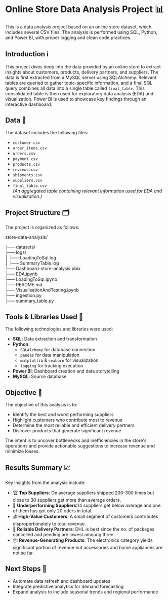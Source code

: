 # Online Store Data Analysis Project 📊

This is a data analysis project based on an online store dataset, which includes several CSV files. The analysis is performed using SQL, Python, and Power BI, with proper logging and clean code practices.

## Introduction ℹ️

This project dives deep into the data provided by an online store to extract insights about customers, products, delivery partners, and suppliers. The data is first extracted from a MySQL server using SQLAlchemy. Relevant tables are queried to gather topic-specific information, and a final SQL query combines all data into a single table called `final_table`. This consolidated table is then used for exploratory data analysis (EDA) and visualization. Power BI is used to showcase key findings through an interactive dashboard.

## Data 📅

The dataset includes the following files:

- `customer.csv`
- `order_items.csv`
- `orders.csv`
- `payment.csv`
- `products.csv`
- `reviews.csv`
- `shipments.csv`
- `suppliers.csv`
- `final_table.csv`  
  *(An aggregated table containing relevant information used for EDA and visualization.)*

## Project Structure 🗂️

The project is organized as follows:

store-data-analysis/

├── datasets/                         
├── logs/                             
│   ├── LoadingToSql.log              
│   ├── SummaryTable.log              
├── Dashboard-store-analysis.pbix     
├── EDA.ipynb                         
├── LoadingToSql.ipynb                
├── README.md                         
├── VisualisationAndTesting.ipynb     
├── ingestion.py                      
├── summary_table.py                  


## Tools & Libraries Used 🧰

The following technologies and libraries were used:

- **SQL**: Data extraction and transformation
- **Python**:
  - `SQLAlchemy` for database connection
  - `pandas` for data manipulation
  - `matplotlib` & `seaborn` for visualization
  - `logging` for tracking execution
- **Power BI**: Dashboard creation and data storytelling
- **MySQL**: Source database

## Objective 🎯

The objective of this analysis is to:

- Identify the best and worst performing suppliers
- Highlight customers who contribute most to revenue
- Determine the most reliable and efficient delivery partners
- Discover products that generate significant revenue

The intent is to uncover bottlenecks and inefficiencies in the store's operations and provide actionable suggestions to increase revenue and minimize losses.

## Results Summary 📈

Key insights from the analysis include:

- 🏆 **Top Suppliers**: On average suppliers shipped 200-300 times but close to 30 suppliers get more than average orders.
- 🚫 **Underperforming Suppliers**:14 suppliers get below average and one of them has got only 20 oders in total.
- 💰 **High-Value Customers**: A small segment of customers contributes disproportionately to total revenue.
- 🚚 **Reliable Delivery Partners**: DHL is best since the no. of packages cancelled and pending are lowest amoung three.
- 📦 **Revenue-Generating Products**: The electronics category yields significant portion of revenue but accessories and home appliances are not so far.

## Next Steps 🔄

- Automate data refresh and dashboard updates
- Integrate predictive analytics for demand forecasting
- Expand analysis to include seasonal trends and regional performance



